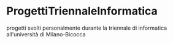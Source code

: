 # ProgettiTriennaleInformatica
progetti svolti personalmente durante la triennale di informatica all'università di Milano-Bicocca

